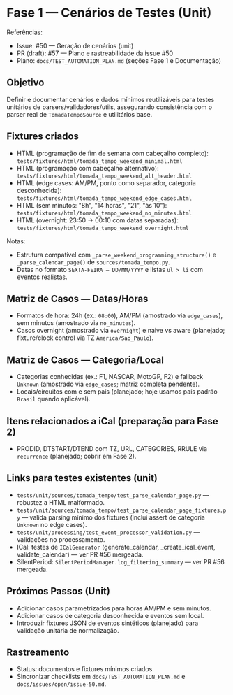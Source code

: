 # Fase 1 — Cenários de Testes (Unit)

Referências:
- Issue: #50 — Geração de cenários (unit)
- PR (draft): #57 — Plano e rastreabilidade da issue #50
- Plano: `docs/TEST_AUTOMATION_PLAN.md` (seções Fase 1 e Documentação)

## Objetivo
Definir e documentar cenários e dados mínimos reutilizáveis para testes unitários de parsers/validadores/utils, assegurando consistência com o parser real de `TomadaTempoSource` e utilitários base.

## Fixtures criados
- HTML (programação de fim de semana com cabeçalho completo): `tests/fixtures/html/tomada_tempo_weekend_minimal.html`
- HTML (programação com cabeçalho alternativo): `tests/fixtures/html/tomada_tempo_weekend_alt_header.html`
- HTML (edge cases: AM/PM, ponto como separador, categoria desconhecida): `tests/fixtures/html/tomada_tempo_weekend_edge_cases.html`
 - HTML (sem minutos: "8h", "14 horas", "21", "às 10"): `tests/fixtures/html/tomada_tempo_weekend_no_minutes.html`
 - HTML (overnight: 23:50 → 00:10 com datas separadas): `tests/fixtures/html/tomada_tempo_weekend_overnight.html`

Notas:
- Estrutura compatível com `_parse_weekend_programming_structure()` e `_parse_calendar_page()` de `sources/tomada_tempo.py`.
- Datas no formato `SEXTA-FEIRA – DD/MM/YYYY` e listas `ul > li` com eventos realistas.

## Matriz de Casos — Datas/Horas
- Formatos de hora: 24h (ex.: `08:00`), AM/PM (amostrado via `edge_cases`), sem minutos (amostrado via `no_minutes`).
- Casos overnight (amostrado via `overnight`) e naive vs aware (planejado; fixture/clock control via TZ `America/Sao_Paulo`).

## Matriz de Casos — Categoria/Local
- Categorias conhecidas (ex.: F1, NASCAR, MotoGP, F2) e fallback `Unknown` (amostrado via `edge_cases`; matriz completa pendente).
- Locais/circuitos com e sem país (planejado; hoje usamos país padrão `Brasil` quando aplicável).

## Itens relacionados a iCal (preparação para Fase 2)
- PRODID, DTSTART/DTEND com TZ, URL, CATEGORIES, RRULE via `recurrence` (planejado; cobrir em Fase 2).

## Links para testes existentes (unit)
- `tests/unit/sources/tomada_tempo/test_parse_calendar_page.py` — robustez a HTML malformado.
- `tests/unit/sources/tomada_tempo/test_parse_calendar_page_fixtures.py` — valida parsing mínimo dos fixtures (inclui assert de categoria `Unknown` no edge cases).
- `tests/unit/processing/test_event_processor_validation.py` — validações no processamento.
- ICal: testes de `ICalGenerator` (generate_calendar, _create_ical_event, validate_calendar) — ver PR #56 mergeada.
- SilentPeriod: `SilentPeriodManager.log_filtering_summary` — ver PR #56 mergeada.

## Próximos Passos (Unit)
- Adicionar casos parametrizados para horas AM/PM e sem minutos.
- Adicionar casos de categoria desconhecida e eventos sem local.
- Introduzir fixtures JSON de eventos sintéticos (planejado) para validação unitária de normalização.

## Rastreamento
- Status: documentos e fixtures mínimos criados.
- Sincronizar checklists em `docs/TEST_AUTOMATION_PLAN.md` e `docs/issues/open/issue-50.md`.
